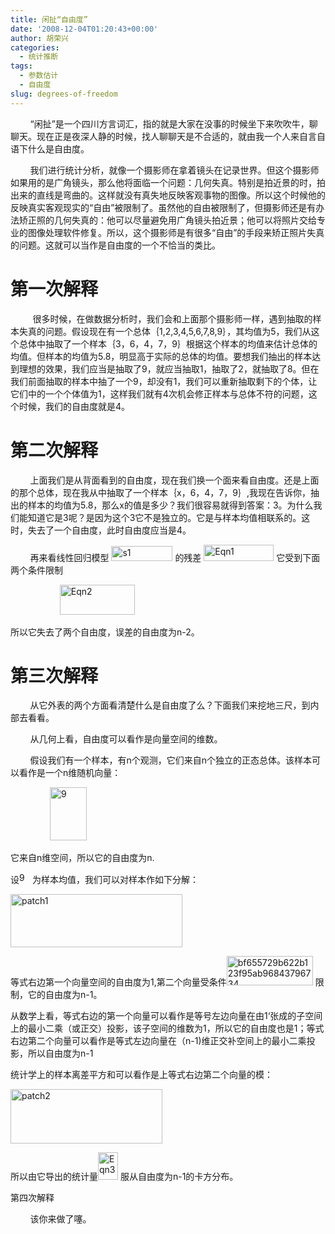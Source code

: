 ```yaml
---
title: 闲扯“自由度”
date: '2008-12-04T01:20:43+00:00'
author: 胡荣兴
categories:
  - 统计推断
tags:
  - 参数估计
  - 自由度
slug: degrees-of-freedom
---
```


        &#8220;闲扯&#8221;是一个四川方言词汇，指的就是大家在没事的时候坐下来吹吹牛，聊聊天。现在正是夜深人静的时候，找人聊聊天是不合适的，就由我一个人来自言自语下什么是自由度。

        我们进行统计分析，就像一个摄影师在拿着镜头在记录世界。但这个摄影师如果用的是广角镜头，那么他将面临一个问题：几何失真。特别是拍近景的时，拍出来的直线是弯曲的。这样就没有真失地反映客观事物的图像。所以这个时候他的反映真实客观现实的“自由”被限制了。虽然他的自由被限制了，但摄影师还是有办法矫正照的几何失真的：他可以尽量避免用广角镜头拍近景；他可以将照片交给专业的图像处理软件修复。所以，这个摄影师是有很多“自由”的手段来矫正照片失真的问题。这就可以当作是自由度的一个不恰当的类比。

<!--more-->

# 第一次解释

         很多时候，在做数据分析时，我们会和上面那个摄影师一样，遇到抽取的样本失真的问题。假设现在有一个总体｛1,2,3,4,5,6,7,8,9｝，其均值为5，我们从这个总体中抽取了一个样本｛3，6，4，7，9｝根据这个样本的均值来估计总体的均值。但样本的均值为5.8，明显高于实际的总体的均值。要想我们抽出的样本达到理想的效果，我们应当是抽取了9，就应当抽取1，抽取了2，就抽取了8。但在我们前面抽取的样本中抽了一个9，却没有1，我们可以重新抽取剩下的个体，让它们中的一个个体值为1，这样我们就有4次机会修正样本与总体不符的问题，这个时候，我们的自由度就是4。

# 第二次解释

        上面我们是从背面看到的自由度，现在我们换一个面来看自由度。还是上面的那个总体，现在我从中抽取了一个样本｛x，6，4，7，9｝,我现在告诉你，抽出的样本的均值为5.8，那么x的值是多少？我们很容易就得到答案：3。为什么我们能知道它是3呢？是因为这个3它不是独立的。它是与样本均值相联系的。这时，失去了一个自由度，此时自由度应当是4。

        再来看线性回归模型 [<img style="0px" src="https://cos.name/wp-content/uploads/2008/12/s1-thumb.gif" border="0" alt="s1" width="98" height="24" />](https://cos.name/wp-content/uploads/2008/12/s1.gif) 的残差 [<img src="https://cos.name/wp-content/uploads/2008/12/eqn1-thumb.gif" border="0" alt="Eqn1" width="112" height="26" />](https://cos.name/wp-content/uploads/2008/12/eqn1.gif) 它受到下面两个条件限制

                    [<img src="https://cos.name/wp-content/uploads/2008/12/eqn2-thumb.gif" border="0" alt="Eqn2" width="120" height="48" />](https://cos.name/wp-content/uploads/2008/12/eqn2.gif)

所以它失去了两个自由度，误差的自由度为n-2。

# 第三次解释

        从它外表的两个方面看清楚什么是自由度了么？下面我们来挖地三尺，到内部去看看。

        从几何上看，自由度可以看作是向量空间的维数。

        假设我们有一个样本，有n个观测，它们来自n个独立的正态总体。该样本可以看作是一个n维随机向量：

                [<img src="https://cos.name/wp-content/uploads/2008/12/9c869628557ac869a3d291b461ec69b4-thumb.png" border="0" alt="9" width="59" height="85" />](https://cos.name/wp-content/uploads/2008/12/9c869628557ac869a3d291b461ec69b4.png)

它来自n维空间，所以它的自由度为n.

设[<img src="https://cos.name/wp-content/uploads/2008/12/9081a3d8bf8f68d6756792ee7eea72c7-thumb.png" border="0" alt="9081a3d8bf8f68d6756792ee7eea72c7" width="17" height="17" />](https://cos.name/wp-content/uploads/2008/12/9081a3d8bf8f68d6756792ee7eea72c7.png) 为样本均值，我们可以对样本作如下分解：

<img class="alignnone size-full wp-image-1100" title="patch1" src="https://cos.name/wp-content/uploads/2009/05/patch1.jpg" alt="patch1" width="275" height="85" />

[](https://cos.name/wp-content/uploads/2008/12/4562e3efac54d4e6d1080028fd91ef88.png)

等式右边第一个向量空间的自由度为1,第二个向量受条件[<img src="https://cos.name/wp-content/uploads/2008/12/bf655729b622b123f95ab96843796734-thumb.png" border="0" alt="bf655729b622b123f95ab96843796734" width="138" height="47" />](https://cos.name/wp-content/uploads/2008/12/bf655729b622b123f95ab96843796734.png) 限制，它的自由度为n-1。

从数学上看，等式右边的第一个向量可以看作是等号左边向量在由1‘张成的子空间上的最小二乘（或正交）投影，该子空间的维数为1，所以它的自由度也是1；等式右边第二个向量可以看作是等式左边向量在（n-1)维正交补空间上的最小二乘投影，所以自由度为n-1

统计学上的样本离差平方和可以看作是上等式右边第二个向量的模：

<img class="alignnone size-full wp-image-1101" title="patch2" src="https://cos.name/wp-content/uploads/2009/05/patch2.jpg" alt="patch2" width="243" height="87" />

[](https://cos.name/wp-content/uploads/2008/12/88bc2120af88d264bfd5634ecc2bc8a6.png)

所以由它导出的统计量[<img src="https://cos.name/wp-content/uploads/2008/12/eqn3-thumb.gif" border="0" alt="Eqn3" width="32" height="44" />](https://cos.name/wp-content/uploads/2008/12/eqn3.gif) 服从自由度为n-1的卡方分布。

第四次解释

        该你来做了噻。
